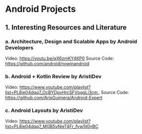 # Android Projects

## 1. Interesting Resources and Literature

### a. Architecture, Design and Scalable Apps by Android Developers

Video: https://youtu.be/qX6zmKY4KP0
Source Code: https://github.com/android/nowinandroid

### b. Android + Kotlin Review by AristiDev

Video: https://www.youtube.com/playlist?list=PL8ie04dqq7_OcBYDpvHrcSFVoggLi3cm_
Source Code: https://github.com/ArisGuimera/Android-Expert

### c. Android Layouts by AristiDev

Video: https://www.youtube.com/playlist?list=PL8ie04dqq7_MGB5vNieT4Fr_fvw5t0nBC